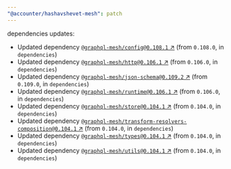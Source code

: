 ```yaml
---
"@accounter/hashavshevet-mesh": patch
---
```

dependencies updates:
  - Updated dependency [`@graphql-mesh/config@0.108.1` ↗︎](https://www.npmjs.com/package/@graphql-mesh/config/v/0.108.1) (from `0.108.0`, in `dependencies`)
  - Updated dependency [`@graphql-mesh/http@0.106.1` ↗︎](https://www.npmjs.com/package/@graphql-mesh/http/v/0.106.1) (from `0.106.0`, in `dependencies`)
  - Updated dependency [`@graphql-mesh/json-schema@0.109.2` ↗︎](https://www.npmjs.com/package/@graphql-mesh/json-schema/v/0.109.2) (from `0.109.0`, in `dependencies`)
  - Updated dependency [`@graphql-mesh/runtime@0.106.1` ↗︎](https://www.npmjs.com/package/@graphql-mesh/runtime/v/0.106.1) (from `0.106.0`, in `dependencies`)
  - Updated dependency [`@graphql-mesh/store@0.104.1` ↗︎](https://www.npmjs.com/package/@graphql-mesh/store/v/0.104.1) (from `0.104.0`, in `dependencies`)
  - Updated dependency [`@graphql-mesh/transform-resolvers-composition@0.104.1` ↗︎](https://www.npmjs.com/package/@graphql-mesh/transform-resolvers-composition/v/0.104.1) (from `0.104.0`, in `dependencies`)
  - Updated dependency [`@graphql-mesh/types@0.104.1` ↗︎](https://www.npmjs.com/package/@graphql-mesh/types/v/0.104.1) (from `0.104.0`, in `dependencies`)
  - Updated dependency [`@graphql-mesh/utils@0.104.1` ↗︎](https://www.npmjs.com/package/@graphql-mesh/utils/v/0.104.1) (from `0.104.0`, in `dependencies`)
